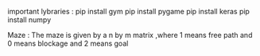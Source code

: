 important lybraries :
pip install gym
pip install pygame
pip install keras
pip install numpy 

Maze :
The maze is given by a n by m matrix ,where 1 means free path and 0 means blockage and 2 means goal
